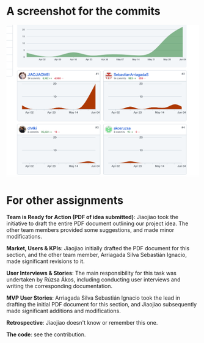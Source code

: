 

# A screenshot for the commits

![image-20230604170435698](Images/image-20230604170435698.png)

# For other assignments

**Team is Ready for Action (PDF of idea submitted)**: Jiaojiao took the initiative to draft the entire PDF document outlining our project idea. The other team members provided some suggestions, and made minor modifications.

**Market, Users & KPIs**: Jiaojiao initially drafted the PDF document for this section, and the other team member, Arriagada Silva Sebastián Ignacio, made significant revisions to it.

**User Interviews & Stories**: The main responsibility for this task was undertaken by Rúzsa Ákos, including conducting user interviews and writing the corresponding documentation.

**MVP User Stories**: Arriagada Silva Sebastián Ignacio took the lead in drafting the initial PDF document for this section, and Jiaojiao subsequently made significant additions and modifications.

**Retrospective**: Jiaojiao doesn't know or remember this one.

**The code**: see the contribution.
